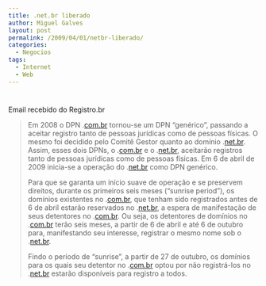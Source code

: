 ```yaml
---
title: .net.br liberado
author: Miguel Galves
layout: post
permalink: /2009/04/01/netbr-liberado/
categories:
  - Negocios
tags:
  - Internet
  - Web
---
```

# 

Email recebido do Registro.br 
> Em 2008 o DPN .[com.br][1] tornou-se um DPN “genérico”, passando a aceitar registro tanto de pessoas jurídicas como de pessoas físicas. O mesmo foi decidido pelo Comitê Gestor quanto ao domínio .[net.br][2]. Assim, esses dois DPNs, o .[com.br][1] e o .[net.br][2], aceitarão registros tanto de pessoas jurídicas como de pessoas físicas. 
> Em 6 de abril de 2009 inicia-se a operação do .[net.br][2] como DPN genérico.
> 
> Para que se garanta um início suave de operação e se preservem direitos, durante os primeiros seis meses (“sunrise period”), os domínios existentes no .[com.br][1], que tenham sido registrados antes de 6 de abril estarão reservados no .[net.br][2], a espera de manifestação de seus detentores no .[com.br][1]. Ou seja, os detentores de domínios no .[com.br][1] terão seis meses, a partir de 6 de abril e até 6 de outubro para, manifestando seu interesse, registrar o mesmo nome sob o .[net.br][2].
> 
> Findo o período de “sunrise”, a partir de 27 de outubro, os domínios para os quais seu detentor no .[com.br][1] optou por não registrá-los no .[net.br][2] estarão disponíveis para registro a todos.

 [1]: http://com.br/
 [2]: http://net.br/